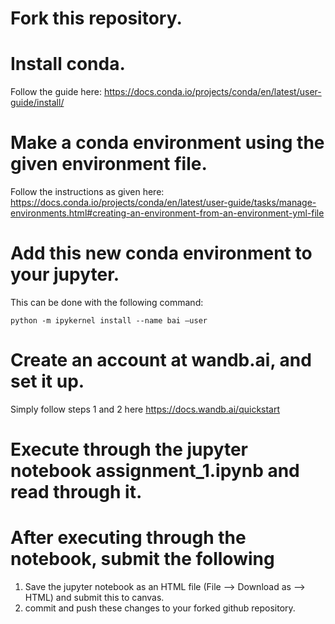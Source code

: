 # Fork this repository. 


# Install conda. 

Follow the guide here: https://docs.conda.io/projects/conda/en/latest/user-guide/install/

# Make a conda environment using the given environment file.

Follow the instructions as given here: https://docs.conda.io/projects/conda/en/latest/user-guide/tasks/manage-environments.html#creating-an-environment-from-an-environment-yml-file

# Add this new conda environment to your jupyter.

This can be done with the following command:

`python -m ipykernel install --name bai —user`

# Create an account at wandb.ai, and set it up.

Simply follow steps 1 and 2 here https://docs.wandb.ai/quickstart

# Execute through the jupyter notebook assignment_1.ipynb and read through it.

# After executing through the notebook, submit the following

1. Save the jupyter notebook as an HTML file (File --> Download as --> HTML) and submit this to canvas.
2. commit and push these changes to your forked github repository.
